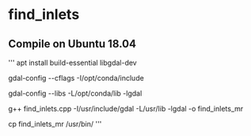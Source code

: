 # find_inlets
## Compile on Ubuntu 18.04
'''
apt install build-essential libgdal-dev

gdal-config --cflags
-I/opt/conda/include

gdal-config --libs
-L/opt/conda/lib -lgdal

g++ find_inlets.cpp -I/usr/include/gdal -L/usr/lib -lgdal -o find_inlets_mr

cp find_inlets_mr /usr/bin/
'''
